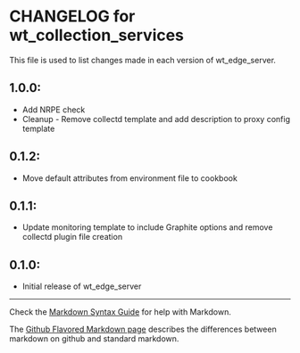 # CHANGELOG for wt_collection_services

This file is used to list changes made in each version of wt_edge_server.

## 1.0.0:

* Add NRPE check
* Cleanup - Remove collectd template and add description to proxy config template

## 0.1.2:

* Move default attributes from environment file to cookbook

## 0.1.1:

* Update monitoring template to include Graphite options and remove collectd plugin file creation

## 0.1.0:

* Initial release of wt_edge_server

- - - 
Check the [Markdown Syntax Guide](http://daringfireball.net/projects/markdown/syntax) for help with Markdown.

The [Github Flavored Markdown page](http://github.github.com/github-flavored-markdown/) describes the differences between markdown on github and standard markdown.
